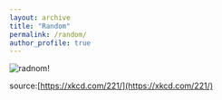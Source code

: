 ```yaml
---
layout: archive
title: "Random"
permalink: /random/
author_profile: true
---
```



![radnom!](https://imgs.xkcd.com/comics/random_number.png)

source:[https://xkcd.com/221/](https://xkcd.com/221/)
